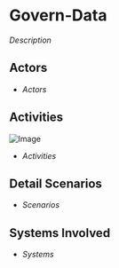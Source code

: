 # Govern-Data

_Description_

## Actors

* _Actors_

## Activities

![Image](./UseCases/Govern-Data/Activities.png)

* _Activities_

## Detail Scenarios

* _Scenarios_

## Systems Involved

* _Systems_


